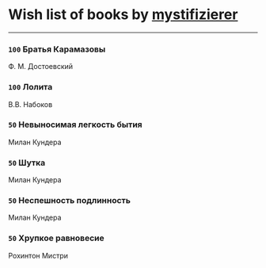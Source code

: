 # Wish list of books by [mystifizierer](https://plus.google.com/u/0/102801145163683583073/)
---

### `100` Братья Карамазовы
Ф. М. Достоевский

### `100` Лолита
В.В. Набоков

### `50` Невыносимая легкость бытия
Милан Кундера

### `50` Шутка
Милан Кундера

### `50` Неспешность подлинность
Милан Кундера

### `50` Хрупкое равновесие
Рохинтон Мистри

